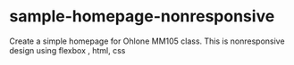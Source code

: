 # sample-homepage-nonresponsive
Create a simple homepage for Ohlone MM105 class. This is nonresponsive design using flexbox , html, css
